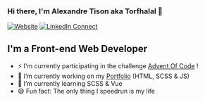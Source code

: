 ### Hi there, I'm Alexandre Tison aka Torfhalal 👋

[![Website](https://img.shields.io/badge/alextison.com-maintenance-red)](https://alextison.com)
[![LinkedIn Connect](https://img.shields.io/badge/LinkedIn-Connect-blue)](https://www.linkedin.com/in/alexandre-tison-29b859197/)

## I'm a Front-end Web Developer
- ⚡ I'm currently participating in the challenge [Advent Of Code](https://adventofcode.com/) !
- 🔭 I’m currently working on my [Portfolio](https://github.com/Torfhalal/TorfaPortfolio) (HTML, SCSS & JS)
- 🌱 I’m currently learning SCSS & Vue
- 😄 Fun fact: The only thing I speedrun is my life

<!--
**Torfhalal/Torfhalal** is a ✨ _special_ ✨ repository because its `README.md` (this file) appears on your GitHub profile.

Here are some ideas to get you started:

- 🔭 I’m currently working on ...
- 🌱 I’m currently learning ...
- 👯 I’m looking to collaborate on ...
- 🤔 I’m looking for help with ...
- 💬 Ask me about ...
- 📫 How to reach me: ...
- 😄 Pronouns: ...
- ⚡ Fun fact: ...
-->